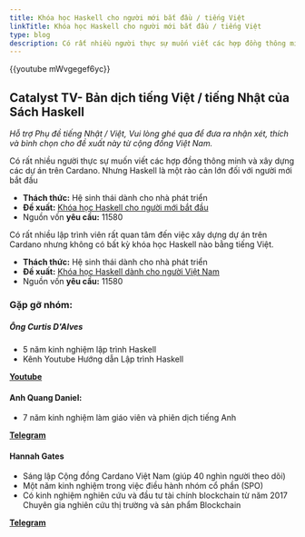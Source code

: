 ```yaml
---
title: Khóa học Haskell cho người mới bắt đầu / tiếng Việt
linkTitle: Khóa học Haskell cho người mới bắt đầu / tiếng Việt
type: blog
description: Có rất nhiều người thực sự muốn viết các hợp đồng thông minh và xây dựng các dự án trên Cardano. Nhưng Haskell là một rào cản lớn đối với người mới bắt đầu
---
```


{{youtube mWvgegef6yc}}

## Catalyst TV- Bản dịch tiếng Việt / tiếng Nhật của Sách Haskell

*Hỗ trợ Phụ đề tiếng Nhật / Việt, Vui lòng ghé qua để đưa ra nhận xét, thích và bình chọn cho đề xuất này từ cộng đồng Việt Nam.*

Có rất nhiều người thực sự muốn viết các hợp đồng thông minh và xây dựng các dự án trên Cardano. Nhưng Haskell là một rào cản lớn đối với người mới bắt đầu

- **Thách thức:** Hệ sinh thái dành cho nhà phát triển
- **Đề xuất:** [Khóa học Haskell cho người mới bắt đầu](https://cardano.ideascale.com/c/idea/399961)
- Nguồn vốn **yêu cầu:** 11580

Có rất nhiều lập trình viên rất quan tâm đến việc xây dựng dự án trên Cardano nhưng không có bất kỳ khóa học Haskell nào bằng tiếng Việt.

- **Thách thức:** Hệ sinh thái dành cho nhà phát triển
- **Đề xuất:** [Khóa học Haskell dành cho người Việt Nam](https://cardano.ideascale.com/c/idea/399969)
- Nguồn vốn **yêu cầu:** 11580

### Gặp gỡ nhóm:

##### **Ông Curtis D'Alves**

- 5 năm kinh nghiệm lập trình Haskell
- Kênh Youtube Hướng dẫn Lập trình Haskell

[**Youtube**](https://www.youtube.com/watch?v=et1WeaZlQm0)

#### **Anh Quang Daniel:**

- 7 năm kinh nghiệm làm giáo viên và phiên dịch tiếng Anh

[**Telegram**](https://t.me/quangdaniel)

#### **Hannah Gates**

- Sáng lập Cộng đồng Cardano Việt Nam (giúp 40 nghìn người theo dõi)
- Một năm kinh nghiệm trong việc điều hành nhóm cổ phần (SPO)
- Có kinh nghiệm nghiên cứu và đầu tư tài chính blockchain từ năm 2017 Chuyên gia nghiên cứu thị trường và sản phẩm Blockchain

[**Telegram**](https://t.me/hannahgates)
